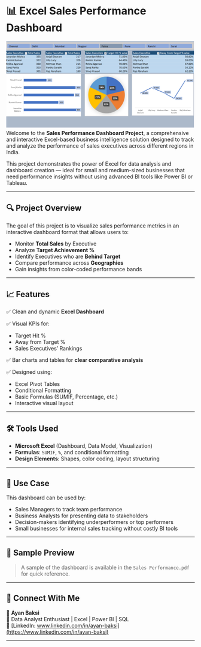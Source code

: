 # 📊 Excel Sales Performance Dashboard

![image alt](https://github.com/Ayan-baksi/Sales-performance-dashboard-Excel-/blob/main/Sales_Performence_Dashboard.png?raw=true)
Welcome to the **Sales Performance Dashboard Project**, a comprehensive and interactive Excel-based business intelligence solution designed to track and analyze the performance of sales executives across different regions in India.

This project demonstrates the power of Excel for data analysis and dashboard creation — ideal for small and medium-sized businesses that need performance insights without using advanced BI tools like Power BI or Tableau.

---

## 🔍 Project Overview

The goal of this project is to visualize sales performance metrics in an interactive dashboard format that allows users to:

- Monitor **Total Sales** by Executive
- Analyze **Target Achievement %**
- Identify Executives who are **Behind Target**
- Compare performance across **Geographies**
- Gain insights from color-coded performance bands

---

## 📈 Features

✅ Clean and dynamic **Excel Dashboard**

✅ Visual KPIs for:
- Target Hit %
- Away from Target %
- Sales Executives’ Rankings

✅ Bar charts and tables for **clear comparative analysis**

✅ Designed using:
- Excel Pivot Tables
- Conditional Formatting
- Basic Formulas (SUMIF, Percentage, etc.)
- Interactive visual layout

---

## 🛠️ Tools Used

- **Microsoft Excel** (Dashboard, Data Model, Visualization)
- **Formulas**: `SUMIF`, `%`, and conditional formatting
- **Design Elements**: Shapes, color coding, layout structuring

---

## 📌 Use Case

This dashboard can be used by:
- Sales Managers to track team performance
- Business Analysts for presenting data to stakeholders
- Decision-makers identifying underperformers or top performers
- Small businesses for internal sales tracking without costly BI tools

---

## 📎 Sample Preview

> A sample of the dashboard is available in the `Sales Performance.pdf` for quick reference.

---

## 🔗 Connect With Me

📇 **Ayan Baksi**  
📍 Data Analyst Enthusiast | Excel | Power BI | SQL  
🔗 [LinkedIn: www.linkedin.com/in/ayan-baksi](https://www.linkedin.com/in/ayan-baksi)

---





